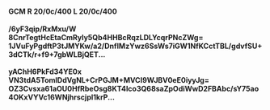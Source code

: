 #### GCM R 20/0c/400 L 20/0c/400
**/6yF3qip/RxMxu/W**<br/>**8CnrTegtHcEtaCmRyly5Qb4HHBcRqzLDLYcqrPNcZWg=**<br/>**1JVuFyPgdftP3tJMYKw/a2/DnfIMzYwz6SsWs7iGW1NfKCctTBL/gdvfSU+3dCTk/r+f9+7gbWLBjQET...**<br/><br/>
**yAChH6PkFd34YE0x**<br/>**VN3tdA5TomlDdVgNL+CrPGJM+MVCI9WJBV0eE0iyyJg=**<br/>**OZ3Cvsxa61aOU0HfRbeOsg8KT4Ico3Q68saZpOdiWwD2FBAbc/sY75ao4OKxVYVc16WNjhrscjpl1krP...**